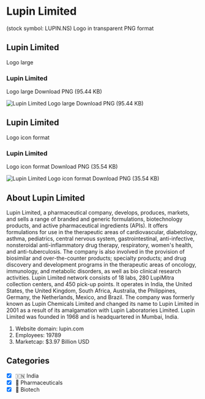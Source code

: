 # Lupin Limited
 (stock symbol: LUPIN.NS) Logo in transparent PNG format

## Lupin Limited
 Logo large

### Lupin Limited
 Logo large Download PNG (95.44 KB)

![Lupin Limited
 Logo large Download PNG (95.44 KB)](/img/orig/LUPIN.NS_BIG-0274c458.png)

## Lupin Limited
 Logo icon format

### Lupin Limited
 Logo icon format Download PNG (35.54 KB)

![Lupin Limited
 Logo icon format Download PNG (35.54 KB)](/img/orig/LUPIN.NS-4233f021.png)

## About Lupin Limited


Lupin Limited, a pharmaceutical company, develops, produces, markets, and sells a range of branded and generic formulations, biotechnology products, and active pharmaceutical ingredients (APIs). It offers formulations for use in the therapeutic areas of cardiovascular, diabetology, asthma, pediatrics, central nervous system, gastrointestinal, anti-infective, nonsteroidal anti-inflammatory drug therapy, respiratory, women's health, and anti-tuberculosis. The company is also involved in the provision of biosimilar and over-the-counter products; specialty products; and drug discovery and development programs in the therapeutic areas of oncology, immunology, and metabolic disorders, as well as bio clinical research activities. Lupin Limited network consists of 18 labs, 280 LupiMitra collection centers, and 450 pick-up points. It operates in India, the United States, the United Kingdom, South Africa, Australia, the Philippines, Germany, the Netherlands, Mexico, and Brazil. The company was formerly known as Lupin Chemicals Limited and changed its name to Lupin Limited in 2001 as a result of its amalgamation with Lupin Laboratories Limited. Lupin Limited was founded in 1968 and is headquartered in Mumbai, India.

1. Website domain: lupin.com
2. Employees: 19789
3. Marketcap: $3.97 Billion USD


## Categories
- [x] 🇮🇳 India
- [x] 💊 Pharmaceuticals
- [x] 🧬 Biotech
